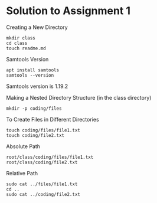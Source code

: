 # Solution to Assignment 1

Creating a New Directory

```
mkdir class
cd class
touch readme.md
```

Samtools Version
```
apt install samtools
samtools --version
```

Samtools version is 1.19.2

Making a Nested Directory Structure (in the class directory)
```
mkdir -p coding/files
```

To Create Files in Different Directories
```
touch coding/files/file1.txt
touch coding/file2.txt
```

Absolute Path
```
root/class/coding/files/file1.txt
root/class/coding/file2.txt
```

Relative Path
```
sudo cat ../files/file1.txt
cd ..
sudo cat ../coding/file2.txt
```
